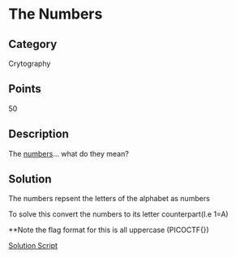 # The Numbers

## Category
Crytography

## Points 
50

## Description
The [numbers](https://2019shell1.picoctf.com/static/eb3589c566dd3f809908053460acb817/the_numbers.png)... what do they mean?

## Solution
The numbers repsent the letters of the alphabet as numbers 

To solve this convert the numbers to its letter counterpart(I.e 1=A)

**Note the flag format for this is all uppercase (PICOCTF{})

[Solution Script](https://github.com/NDJSec/PicoCTF-2019-Writeup/blob/master/Cryptography/The_Numbers/Solution.py)
